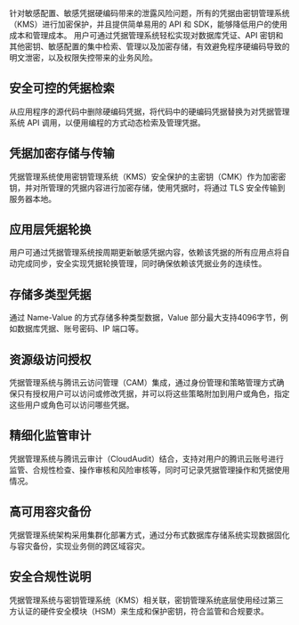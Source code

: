 针对敏感配置、敏感凭据硬编码带来的泄露风险问题，所有的凭据由密钥管理系统（KMS）进行加密保护，并且提供简单易用的 API 和 SDK，能够降低用户的使用成本和管理成本。 用户可通过凭据管理系统轻松实现对数据库凭证、API 密钥和其他密钥、敏感配置的集中检索、管理以及加密存储，有效避免程序硬编码导致的明文泄密，以及权限失控带来的业务风险。
## 安全可控的凭据检索
从应用程序的源代码中删除硬编码凭据，将代码中的硬编码凭据替换为对凭据管理系统 API 调用，以便用编程的方式动态检索及管理凭据。

## 凭据加密存储与传输
凭据管理系统使用密钥管理系统（KMS）安全保护的主密钥（CMK）作为加密密钥，并对所管理的凭据内容进行加密存储，使用凭据时，将通过 TLS 安全传输到服务器本地。

## 应用层凭据轮换
用户可通过凭据管理系统按周期更新敏感凭据内容，依赖该凭据的所有应用点将自动完成同步，安全实现凭据轮换管理，同时确保依赖该凭据业务的连续性。

## 存储多类型凭据
通过 Name-Value 的方式存储多种类型数据，Value 部分最大支持4096字节，例如数据库凭据、账号密码、IP 端口等。

## 资源级访问授权
凭据管理系统与腾讯云访问管理（CAM）集成，通过身份管理和策略管理方式确保只有授权用户可以访问或修改凭据，并可以将这些策略附加到用户或角色，指定这些用户或角色可以访问哪些凭据。

## 精细化监管审计
凭据管理系统与腾讯云审计（CloudAudit）结合，支持对用户的腾讯云账号进行监管、合规性检查、操作审核和风险审核等，同时可记录凭据管理操作和凭据使用情况。

## 高可用容灾备份
凭据管理系统架构采用集群化部署方式，通过分布式数据库存储系统实现数据固化与容灾备份，实现业务侧的跨区域容灾。

## 安全合规性说明
凭据管理系统与密钥管理系统（KMS）相关联，密钥管理系统底层使用经过第三方认证的硬件安全模块（HSM）来生成和保护密钥，符合监管和合规要求。
